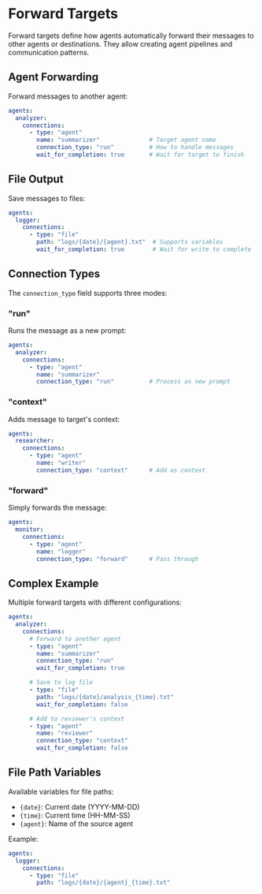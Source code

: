 # Forward Targets

Forward targets define how agents automatically forward their messages to other agents or destinations. They allow creating agent pipelines and communication patterns.

## Agent Forwarding
Forward messages to another agent:
```yaml
agents:
  analyzer:
    connections:
      - type: "agent"
        name: "summarizer"              # Target agent name
        connection_type: "run"          # How to handle messages
        wait_for_completion: true       # Wait for target to finish
```

## File Output
Save messages to files:
```yaml
agents:
  logger:
    connections:
      - type: "file"
        path: "logs/{date}/{agent}.txt"  # Supports variables
        wait_for_completion: true        # Wait for write to complete
```

## Connection Types
The `connection_type` field supports three modes:

### "run"
Runs the message as a new prompt:
```yaml
agents:
  analyzer:
    connections:
      - type: "agent"
        name: "summarizer"
        connection_type: "run"          # Process as new prompt
```

### "context"
Adds message to target's context:
```yaml
agents:
  researcher:
    connections:
      - type: "agent"
        name: "writer"
        connection_type: "context"      # Add as context
```

### "forward"
Simply forwards the message:
```yaml
agents:
  monitor:
    connections:
      - type: "agent"
        name: "logger"
        connection_type: "forward"      # Pass through
```

## Complex Example
Multiple forward targets with different configurations:
```yaml
agents:
  analyzer:
    connections:
      # Forward to another agent
      - type: "agent"
        name: "summarizer"
        connection_type: "run"
        wait_for_completion: true

      # Save to log file
      - type: "file"
        path: "logs/{date}/analysis_{time}.txt"
        wait_for_completion: false

      # Add to reviewer's context
      - type: "agent"
        name: "reviewer"
        connection_type: "context"
        wait_for_completion: false
```

## File Path Variables
Available variables for file paths:
- `{date}`: Current date (YYYY-MM-DD)
- `{time}`: Current time (HH-MM-SS)
- `{agent}`: Name of the source agent

Example:
```yaml
agents:
  logger:
    connections:
      - type: "file"
        path: "logs/{date}/{agent}_{time}.txt"
```

